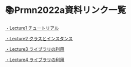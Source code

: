 # 📚Prmn2022a資料リンク一覧

[・Lecture1 チュートリアル](Lecture/Lecture1.md)

[・Lecture2 クラスとインスタンス](Lecture/Lecture2.md)

[・Lecture3 ライブラリの利用](Lecture/Lecture3.md)

[・Lecture4 ライブラリの利用](Lecture/Lecture4.md)
